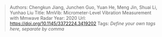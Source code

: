 > Authors: Chengkun Jiang, Junchen Guo, Yuan He, Meng Jin, Shuai Li, Yunhao Liu
> Title: MmVib: Micrometer-Level Vibration Measurement with Mmwave Radar
> Year: 2020
> Url: https://doi.org/10.1145/3372224.3419202
> Tags: *Define your own tags here, separate by comma*